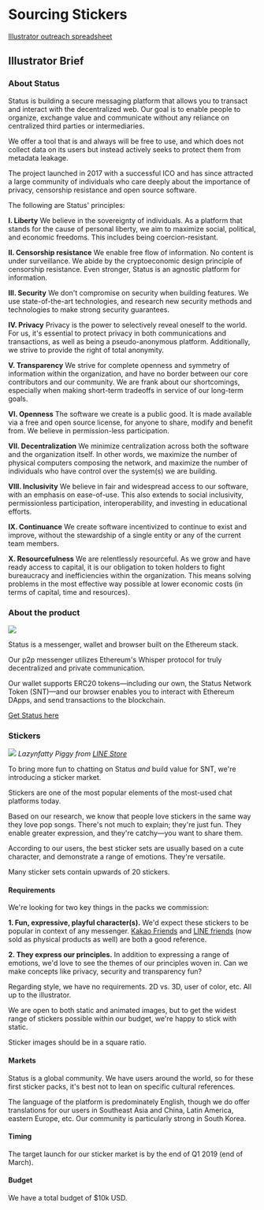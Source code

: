 # Sourcing Stickers

[Illustrator outreach spreadsheet](https://docs.google.com/spreadsheets/d/1Xk__MO6POErczzSJCSMoudJH-csXSaKCw0ZHNhQvG-g/edit#gid=0)

## Illustrator Brief

### About Status

Status is building a secure messaging platform that allows you to transact and interact with the decentralized web. Our goal is to enable people to organize, exchange value and communicate without any reliance on centralized third parties or intermediaries.

We offer a tool that is and always will be free to use, and which does not collect data on its users but instead actively seeks to protect them from metadata leakage.

The project launched in 2017 with a successful ICO and has since attracted a large community of individuals who care deeply about the importance of privacy, censorship resistance and open source software.

The following are Status' principles:

**I. Liberty**
We believe in the sovereignty of individuals. As a platform that stands for the cause of personal liberty, we aim to maximize social, political, and economic freedoms. This includes being coercion-resistant.

**II. Censorship resistance**
We enable free flow of information. No content is under surveillance. We abide by the cryptoeconomic design principle of censorship resistance. Even stronger, Status is an agnostic platform for information.

**III. Security**
We don't compromise on security when building features. We use state-of-the-art technologies, and research new security methods and technologies to make strong security guarantees.

**IV. Privacy**
Privacy is the power to selectively reveal oneself to the world. For us, it's essential to protect privacy in both communications and transactions, as well as being a pseudo-anonymous platform. Additionally, we strive to provide the right of total anonymity.

**V. Transparency**
We strive for complete openness and symmetry of information within the organization, and have no border between our core contributors and our community. We are frank about our shortcomings, especially when making short-term tradeoffs in service of our long-term goals.

**VI. Openness**
The software we create is a public good. It is made available via a free and open source license, for anyone to share, modify and benefit from. We believe in permission-less participation.

**VII. Decentralization**
We minimize centralization across both the software and the organization itself. In other words, we maximize the number of physical computers composing the network, and maximize the number of individuals who have control over the system(s) we are building.

**VIII. Inclusivity**
We believe in fair and widespread access to our software, with an emphasis on ease-of-use. This also extends to social inclusivity, permissionless participation, interoperability, and investing in educational efforts.

**IX. Continuance**
We create software incentivized to continue to exist and improve, without the stewardship of a single entity or any of the current team members.

**X. Resourcefulness**
We are relentlessly resourceful. As we grow and have ready access to capital, it is our obligation to token holders to fight bureaucracy and inefficiencies within the organization. This means solving problems in the most effective way possible at lower economic costs (in terms of capital, time and resources).

### About the product

![](https://i.imgur.com/ThdxniA.png)


Status is a messenger, wallet and browser built on the Ethereum stack.

Our p2p messenger utilizes Ethereum's Whisper protocol for truly decentralized and private communication.

Our wallet supports ERC20 tokens—including our own, the Status Network Token (SNT)—and our browser enables you to interact with Ethereum DApps, and send transactions to the blockchain.

[Get Status here](https://status.im/get/)

### Stickers

![](https://i.imgur.com/ZHOLDGP.png)
_Lazynfatty Piggy from [LINE Store](https://store.line.me/stickershop/product/6409417/en)_

To bring more fun to chatting on Status _and_ build value for SNT, we're introducing a sticker market.

Stickers are one of the most popular elements of the most-used chat platforms today.

Based on our research, we know that people love stickers in the same way they love pop songs. There's not much to explain; they're just fun. They enable greater expression, and they're catchy—you want to share them.

According to our users, the best sticker sets are usually based on a cute character, and demonstrate a range of emotions. They're versatile. 

Many sticker sets contain upwards of 20 stickers.

#### Requirements

We're looking for two key things in the packs we commission:

**1. Fun, expressive, playful character(s).** We'd expect these stickers to be popular in context of any messenger. [Kakao Friends](https://www.google.com/search?q=kakao+friends+stickers&rlz=1C5CHFA_enDE790DE791&source=lnms&tbm=isch&sa=X&ved=0ahUKEwi9g6nq3pfgAhVJbFAKHSFbBRwQ_AUIDigB&biw=1440&bih=767) and [LINE friends](https://www.google.com/search?rlz=1C5CHFA_enDE790DE791&biw=1440&bih=767&tbm=isch&sa=1&ei=WsRSXKO2C9DZwAKB96voDg&q=line+friends+stickers&oq=line+friends+stickers&gs_l=img.3...0.0..63936...0.0..0.0.0.......1......gws-wiz-img.60RcJstwIA0) (now sold as physical products as well) are both a good reference.

**2. They express our principles.** In addition to expressing a range of emotions, we'd love to see the themes of our principles woven in. Can we make concepts like privacy, security and transparency fun?

Regarding style, we have no requirements. 2D vs. 3D, user of color, etc. All up to the illustrator.

We are open to both static and animated images, but to get the widest range of stickers possible within our budget, we're happy to stick with static. 

Sticker images should be in a square ratio.

#### Markets

Status is a global community. We have users around the world, so for these first sticker packs, it's best not to lean on specific cultural references.

The language of the platform is predominately English, though we do offer translations for our users in Southeast Asia and China, Latin America, eastern Europe, etc. Our community is particularly strong in South Korea.

#### Timing

The target launch for our sticker market is by the end of Q1 2019 (end of March).

#### Budget

We have a total budget of $10k USD.
